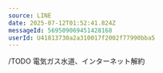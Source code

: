 ```yaml
---
source: LINE
date: 2025-07-12T01:52:41.824Z
messageId: 569509069451428168
userId: U41813730a2a310017f2002f77990bba5
---
```


/TODO
電気ガス水道、インターネット解約